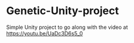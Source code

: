 # Genetic-Unity-project
Simple Unity project to go along with the video at https://youtu.be/UaDc3D6s5_0
